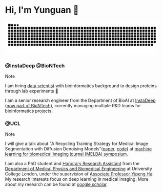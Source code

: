 # Hi, I'm Yunguan 👋

<picture>
  <source media="(prefers-color-scheme: dark)" srcset="https://raw.githubusercontent.com/mathpluscode/mathpluscode/output/github-contribution-grid-snake-dark.svg">
  <source media="(prefers-color-scheme: light)" srcset="https://raw.githubusercontent.com/mathpluscode/mathpluscode/output/github-contribution-grid-snake.svg">
  <img alt="github contribution grid snake animation" src="https://raw.githubusercontent.com/mathpluscode/mathpluscode/output/github-contribution-grid-snake.svg">
</picture>

### @InstaDeep @BioNTech

> [!NOTE]
> I am hiring [data scientist](https://www.instadeep.com/job-offer/7212d1ab-c33e-45f6-ab2e-182c22539217/) with bioinformatics background to design proteins through lab experiments 🧪

I am a senior research engineer from the Department of BioAI at [InstaDeep](https://www.instadeep.com/) ([now part of BioNTech](https://www.instadeep.com/2023/07/biontech-completes-acquisition-of-instadeep/)), currently managing multiple R&D teams for bioinformatics projects.

### @UCL

> [!NOTE]
> I will give a talk about "A Recycling Training Strategy for Medical Image Segmentation with Diffusion Denoising Models"([paper](https://www.melba-journal.org/papers/2023:016.html), [code](https://github.com/mathpluscode/ImgX-DiffSeg)) at [machine learning for biomedical imaging journal (MELBA) symposium](https://www.melba-journal.org/symposium.html).

I am also a PhD student and [Honorary Research Assistant](https://profiles.ucl.ac.uk/76116-yunguan-fu) from the [Department of Medical Physics and Biomedical Engineering](https://www.ucl.ac.uk/medical-physics-biomedical-engineering/) at University College London, under the supervision of [Associate Professor Yipeng Hu](https://profiles.ucl.ac.uk/5178-yipeng-hu). My research interests focus on deep learning in medical imaging. More about my research can be found at [google scholar](https://scholar.google.co.uk/citations?user=8Uicv-gAAAAJ&hl=en).
